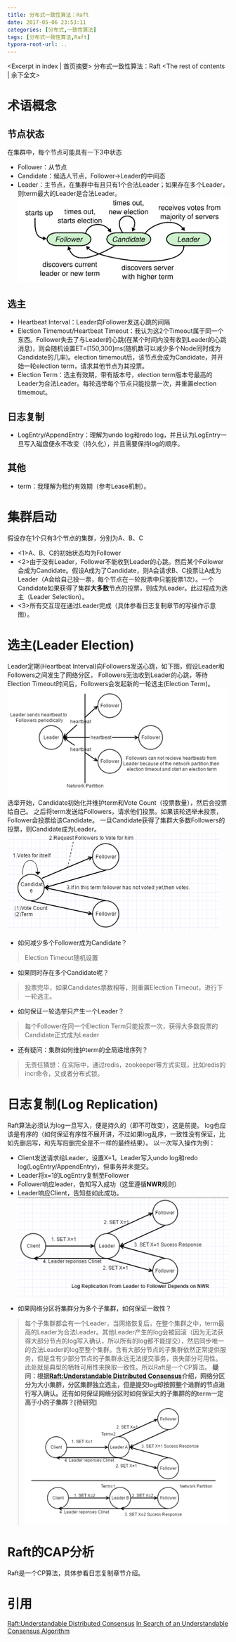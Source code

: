 ```yaml
---
title: 分布式一致性算法：Raft
date: 2017-05-06 23:53:11
categories: [分布式,一致性算法]
tags: [分布式一致性算法,Raft]
typora-root-url: ..
---
```

<Excerpt in index | 首页摘要>
分布式一致性算法：Raft<!-- more -->
<The rest of contents | 余下全文>
# 术语概念
## 节点状态
在集群中，每个节点可能具有一下3中状态
- Follower：从节点
- Candidate：候选人节点，Follower->Leader的中间态
- Leader：主节点，在集群中有且只有1个合法Leader；如果存在多个Leader，则term最大的Leader是合法Leader。
  ![Raft_ServerStates](/resources/img/distributed_systems/Raft_ServerStates.png)

## 选主
- Heartbeat Interval：Leader向Follower发送心跳的间隔
- Election Timemout/Heartbeat Timeout：我认为这2个Timeout属于同一个东西。Follower失去了与Leader的心跳(在某个时间内没有收到Leader的心跳消息)，则会随机设置ET=[150,300]ms(随机数可以减少多个Node同时成为Candidate的几率)。election timemout后，该节点会成为Candidate，并开始一轮election term，请求其他节点为其投票。
- Election Term：选主有效期，带有版本号，election term版本号最高的Leader为合法Leader。每轮选举每个节点只能投票一次，并重置election timemout。

## 日志复制
- LogEntry/AppendEntry：理解为undo log和redo log，并且认为LogEntry一旦写入磁盘便永不改变（持久化），并且需要保持log的顺序。

## 其他
- term：我理解为租约有效期（参考Lease机制）。

# 集群启动
假设存在1个只有3个节点的集群，分别为A、B、C
- <1>A、B、C的初始状态均为Follower
- <2>由于没有Leader，Follower不能收到Leader的心跳。然后某个Follower会成为Candidate。假设A成为了Candidate，则A会请求B、C投票让A成为Leader（A会给自己投一票，每个节点在一轮投票中只能投票1次）。一个Candidate如果获得了集群**大多数**节点的投票，则成为Leader。此过程成为选主（Leader Selection）。
- <3>所有交互现在通过Leader完成（具体参看日志复制章节的写操作示意图）。

# 选主(Leader Election)
Leader定期(Heartbeat Interval)向Followers发送心跳，如下图，假设Leader和Followers之间发生了网络分区，
Followers无法收到Leader的心跳，等待Election Timeout时间后，Followers会发起新的一轮选主(Election Term)。
![Raft_ElectionTimeout](/resources/img/distributed_systems/Raft_ElectionTimeout.png)
选举开始，Candidate初始化并维护term和Vote Count（投票数量），然后会投票给自己。
之后将term发送给Followers，请求他们投票。如果该轮选举未投票，Follower会投票给该Candidate。
一旦Candidate获得了集群大多数Followers的投票，则Candidate成为Leader。
![Raft_LeaderElection](/resources/img/distributed_systems/Raft_LeaderElection.png)

- 如何减少多个Follower成为Candidate？
> Election Timeout随机设置
-  如果同时存在多个Candidate呢？
> 投票完毕，如果Candidates票数相等，则重置Election Timeout，进行下一轮选主。
- 如何保证一轮选举只产生一个Leader？
> 每个Follower在同一个Election Term只能投票一次，获得大多数投票的Candidate正式成为Leader
- 还有疑问：集群如何维护term的全局递增序列？
> 无责任猜想：在实际中，通过redis，zookeeper等方式实现，比如redis的incr命令，又或者分布式锁。

# 日志复制(Log Replication)
Raft算法必须认为log一旦写入，便是持久的（即不可改变），这是前提。
log也应该是有序的（如何保证有序性不展开讲，不过如果log乱序，一致性没有保证，比如先删后写，和先写后删完全是不一样的最终结果）。
以一次写入操作为例：
* Client发送请求给Leader，设置X=1。Leader写入undo log和redo log(LogEntry/AppendEntry)，但事务并未提交。
* Leader将x=1的LogEntry复制至Follower
* Follower响应leader，告知写入成功（这里遵循**NWR**规则）
* Leader响应Client，告知些如此成功。
  ![Raft_Write](/resources/img/distributed_systems/Raft_Write.png)
- 如果网络分区将集群分为多个子集群，如何保证一致性？
> 每个子集群都会有一个Leader，当网络恢复后，在整个集群之中，term最高的Leader为合法Leader。其他Leader产生的log会被回滚（因为无法获得大部分节点的log写入确认，所以所有的log都不能提交），然后同步唯一的合法Leader的log至整个集群。含有大部分节点的子集群依然正常提供服务，但是含有少部分节点的子集群永远无法提交事务，丧失部分可用性。
> 此处就是典型的牺牲可用性来换取一致性。所以Raft是一个CP算法。
> **疑问：根据[Raft:Understandable Distributed Consensus](http://thesecretlivesofdata.com/raft/)介绍，网络分区分为大小集群，分区集群独立选主，但是提交log却按照整个进群的节点进行写入确认。还有如何保证网络分区时如何保证大的子集群的的term一定高于小的子集群？[待研究]**
> ![Raft_NetworkPartition](/resources/img/distributed_systems/Raft_NetworkPartition.png)


# Raft的CAP分析
Raft是一个CP算法，具体参看日志复制章节介绍。

# 引用
[Raft:Understandable Distributed Consensus](http://thesecretlivesofdata.com/raft/)
[In Search of an Understandable Consensus Algorithm](https://www.usenix.org/system/files/conference/atc14/atc14-paper-ongaro.pdf)
